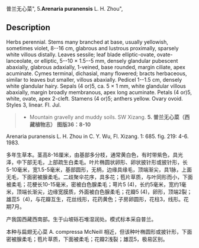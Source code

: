 普兰无心菜",
5.**Arenaria puranensis** L. H. Zhou",

## Description
Herbs perennial. Stems many branched at base, usually yellowish, sometimes violet, 8--16 cm, glabrous and lustrous proximally, sparsely white villous distally. Leaves sessile; leaf blade elliptic-ovate, ovate-lanceolate, or elliptic, 5--10 × 1.5--5 mm, densely glandular pubescent abaxially, glabrous adaxially, 1-veined, base rounded, margin ciliate, apex acuminate. Cymes terminal, dichasial, many flowered; bracts herbaceous, similar to leaves but smaller, villous abaxially. Pedicel 1--1.5 cm, densely white glandular hairy. Sepals (4 or)5, ca. 5 × 1 mm, white glandular villous abaxially, margin broadly membranous, apex long acuminate. Petals (4 or)5, white, ovate, apex 2-cleft. Stamens (4 or)5; anthers yellow. Ovary ovoid. Styles 3, linear. Fl. Jul.

> * Mountain gravelly and muddy soils. SW Xizang.
**5. 普兰无心菜（西藏植物志） 图版36：8-10**

Arenaria puranensis L. H. Zhou in C. Y. Wu, Fl. Xizang. 1: 685. fig. 219: 4-6. 1983.

多年生草本。茎高8-16厘米，由基部多分枝，通常黄白色，有时带紫色，具光泽，中下部无毛，上部疏生白柔毛。叶片椭圆状卵形、卵状披针形或披针形，长5-10毫米，宽1.5-5毫米，基部圆形，无柄，边缘具缘毛，顶端渐尖，具1脉，上面无毛，下面密被腺柔毛。二歧聚伞花序，具多花；苞片草质，与叶同形而小，下面被柔毛；花梗长10-15毫米，密被白色腺柔毛；萼片5 (4)，长约5毫米，宽约1毫米，顶端长渐尖，边缘宽膜质，外面被白色腺柔毛；花瓣5 (4)，卵形，顶端2裂；雄蕊5（4)，与花瓣互生，花丝线形，花药黄色；子房卵圆形，花柱3，线形。花期7月。

产我国西藏西南部。生于山坡砾石堆湿润处。模式标本采自普兰。

本种与扁翅无心菜 A. compressa McNeill 相近，但该种叶椭圆形或披针形，下面密被腺柔毛；苞片草质，下面被柔毛；花瓣2浅裂；雄蕊5，极易区别。
